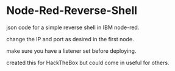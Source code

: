 # Node-Red-Reverse-Shell
json code for a simple reverse shell in IBM node-red.

change the IP and port as desired in the first node.

make sure you have a listener set before deploying.

created this for HackTheBox but could come in useful for others.
